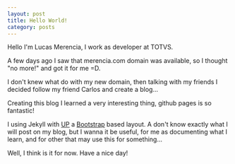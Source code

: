 ```yaml
---
layout: post
title: Hello World!
category: posts
---
```



Hello I'm Lucas Merencia, I work as developer at TOTVS.

A few days ago I saw that merencia.com domain was available, so I thought "no more!" and got it for me =D.

I don't knew what do with my new domain, then talking with my friends I decided follow my friend Carlos and create a blog...

Creating this blog I learned a very interesting thing, github pages is so fantastic!

I using Jekyll with [UP](https://github.com/caarlos0/up) a [Bootstrap](http://getbootstrap.com) based layout. A don't know exactly what I will post on my blog, but I wanna it be useful, for me as documenting what I learn, and for other that may use this for something...

Well, I think is it for now. Have a nice day!


